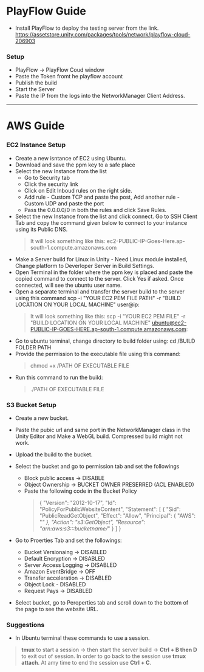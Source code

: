 # PlayFlow Guide 
* Install PlayFlow to deploy the testing server from the link. https://assetstore.unity.com/packages/tools/network/playflow-cloud-206903


### Setup
* PlayFlow -> PlayFlow Coud window
* Paste the Token fromt he playflow account
* Publish the build
* Start the Server
* Paste the IP from the logs into the NetworkManager Client Address.

--------------------------------------------------------------------------

# AWS Guide
### EC2 Instance Setup
* Create a new isntance of EC2 using Ubuntu.
* Download and save the ppm key to a safe place
* Select the new Instance from the list
  * Go to Security tab
  * Click the security link
  * Click on Edit Inboud rules on the right side.
  * Add rule - Custom TCP and paste the post, Add another rule - Custom UDP and paste the port
  * Pass the 0.0.0.0/0 in both the rules and click Save Rules.
* Select the new Instance from the list and click connect. Go to SSH Client Tab and copy the command given below to connect to your instance using its Public DNS.
  > It will look something like this: ec2-PUBLIC-IP-Goes-Here.ap-south-1.compute.amazonaws.com
* Make a Server build for Linux in Unity - Need Linux module installed, Change platform to Deverloper Server in Build Settings. 
* Open Terminal in the folder where the ppm key is placed and paste the copied command to connect to the server. Click Yes if asked. Once connected, will see the ubuntu user name.
* Open a separate terminal and transfer the server build to the server using this command scp -i "YOUR EC2 PEM FILE PATH" -r "BUILD LOCATION ON YOUR LOCAL MACHINE" user@ip:
  > It will look something like this: scp -i "YOUR EC2 PEM FILE" -r "BUILD LOCATION  ON YOUR LOCAL MACHINE" ubuntu@ec2-PUBLIC-IP-GOES-HERE.ap-south-1.compute.amazonaws.com:
* Go to ubuntu terminal, change directory to build folder using:
cd /BUILD FOLDER PATH
* Provide the permission to the executable file using this command: 
  > chmod +x /PATH OF EXECUTABLE FILE
* Run this command to run the build:
  > ./PATH OF EXECUTABLE FILE




### S3 Bucket Setup
* Create a new bucket.
* Paste the pubic url and same port in the NetworkManager class in the Unity Editor and Make a WebGL build. Compressed build might not work.
* Upload the build to the bucket.
* Select the bucket and go to permission tab and set the followings
  * Block public access -> DISABLE
  * Object Ownership -> BUCKET OWNER PRESERRED (ACL ENABLED)
  * Paste the following code in the Bucket Policy
    > {
    >    "Version": "2012-10-17",
    >    "Id": "PolicyForPublicWebsiteContent",
    >    "Statement": [
    >        {
    >            "Sid": "PublicReadGetObject",
    >            "Effect": "Allow",
    >            "Principal": {
    >                "AWS": "*"
    >            },
    >            "Action": "s3:GetObject",
    >            "Resource": "arn:aws:s3:::bucketname/*"
    >        }
    >    ]
    >}
* Go to Proerties Tab and set the followings:
  * Bucket Versionaing -> DISABLED
  * Default Encryption -> DISABLED
  * Server Access Logging -> DISABLED
  * Amazon EventBridge -> OFF
  * Transfer acceleration -> DISABLED
  * Object Lock - DISABLED
  * Request Pays -> DISABLED
  
* Select bucket, go to Peroperties tab and scroll down to the bottom of the page to see the website URL. 



### Suggestions
* In Ubuntu terminal these commands to use a session.
> **tmux** to start a session -> then start the server build -> **Ctrl + B then D** to exit out of session. In order to go back to the session use **tmux attach**. At amy time to end the session use **Ctrl + C**.
